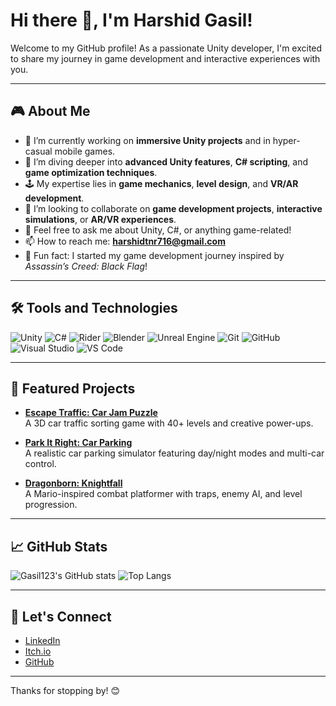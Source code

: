 

# Hi there 👋, I'm Harshid Gasil!

Welcome to my GitHub profile! As a passionate Unity developer, I'm excited to share my journey in game development and interactive experiences with you.

---

## 🎮 About Me
- 🔭 I’m currently working on **immersive Unity projects** and in hyper-casual mobile games.
- 🌱 I’m diving deeper into **advanced Unity features**, **C# scripting**, and **game optimization techniques**.
- 🕹️ My expertise lies in **game mechanics**, **level design**, and **VR/AR development**.
- 👯 I’m looking to collaborate on **game development projects**, **interactive simulations**, or **AR/VR experiences**.
- 💬 Feel free to ask me about Unity, C#, or anything game-related!
- 📫 How to reach me: **harshidtnr716@gmail.com**
- 🌟 Fun fact: I started my game development journey inspired by *Assassin’s Creed: Black Flag*!

---

## 🛠️ Tools and Technologies
![Unity](https://img.shields.io/badge/-Unity-000000?style=flat&logo=unity&logoColor=white)
![C#](https://img.shields.io/badge/-C%23-239120?style=flat&logo=c-sharp&logoColor=white)
![Rider](https://img.shields.io/badge/-Rider-000000?style=flat&logo=jetbrains&logoColor=white)
![Blender](https://img.shields.io/badge/-Blender-F5792A?style=flat&logo=blender&logoColor=white)
![Unreal Engine](https://img.shields.io/badge/-Unreal%20Engine-313131?style=flat&logo=unreal-engine&logoColor=white)
![Git](https://img.shields.io/badge/-Git-F05032?style=flat&logo=git&logoColor=white)
![GitHub](https://img.shields.io/badge/-GitHub-181717?style=flat&logo=github&logoColor=white)
![Visual Studio](https://img.shields.io/badge/-Visual%20Studio-5C2D91?style=flat&logo=visual-studio&logoColor=white)
![VS Code](https://img.shields.io/badge/-VS%20Code-007ACC?style=flat&logo=visual-studio-code&logoColor=white)

---

## 📂 Featured Projects

- **[Escape Traffic: Car Jam Puzzle](https://play.google.com/store/apps/details?id=com.gkgames.trafficjim)**  
  A 3D car traffic sorting game with 40+ levels and creative power-ups.

- **[Park It Right: Car Parking](https://gasil123.itch.io/park-it-right-car-parking)**  
  A realistic car parking simulator featuring day/night modes and multi-car control.

- **[Dragonborn: Knightfall](https://gasil123.itch.io/dragonborne-knightfall)**  
  A Mario-inspired combat platformer with traps, enemy AI, and level progression.

---

## 📈 GitHub Stats
![Gasil123's GitHub stats](https://github-readme-stats.vercel.app/api?username=gasil123&show_icons=true&theme=radical)
![Top Langs](https://github-readme-stats.vercel.app/api/top-langs/?username=gasil123&layout=compact&theme=radical)

---

## 🤝 Let's Connect
- [LinkedIn](http://www.linkedin.com/in/harshidgasil)  
- [Itch.io](https://gasil123.itch.io)  
- [GitHub](https://github.com/gasil123)

---

Thanks for stopping by! 😊
